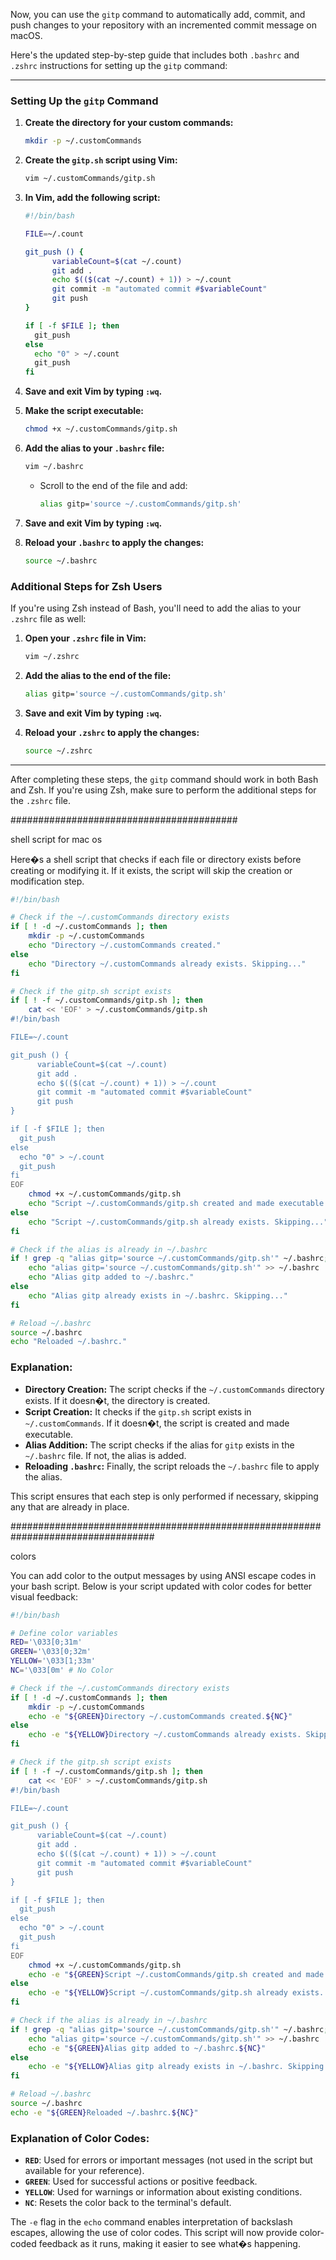 Now, you can use the `gitp` command to automatically add, commit, and push changes to your repository with an incremented commit message on macOS.

Here's the updated step-by-step guide that includes both `.bashrc` and `.zshrc` instructions for setting up the `gitp` command:

---

### Setting Up the `gitp` Command

1. **Create the directory for your custom commands:**
   ```bash
   mkdir -p ~/.customCommands
   ```

2. **Create the `gitp.sh` script using Vim:**
   ```bash
   vim ~/.customCommands/gitp.sh
   ```

3. **In Vim, add the following script:**

   ```bash
   #!/bin/bash

   FILE=~/.count

   git_push () {
         variableCount=$(cat ~/.count)
         git add .
         echo $(($(cat ~/.count) + 1)) > ~/.count
         git commit -m "automated commit #$variableCount"
         git push
   }

   if [ -f $FILE ]; then
     git_push
   else
     echo "0" > ~/.count
     git_push
   fi
   ```

4. **Save and exit Vim by typing `:wq`.**

5. **Make the script executable:**
   ```bash
   chmod +x ~/.customCommands/gitp.sh
   ```

6. **Add the alias to your `.bashrc` file:**
   ```bash
   vim ~/.bashrc
   ```

   - Scroll to the end of the file and add:
     ```bash
     alias gitp='source ~/.customCommands/gitp.sh'
     ```

7. **Save and exit Vim by typing `:wq`.**

8. **Reload your `.bashrc` to apply the changes:**
   ```bash
   source ~/.bashrc
   ```

### Additional Steps for Zsh Users

If you're using Zsh instead of Bash, you'll need to add the alias to your `.zshrc` file as well:

1. **Open your `.zshrc` file in Vim:**
   ```bash
   vim ~/.zshrc
   ```

2. **Add the alias to the end of the file:**
   ```bash
   alias gitp='source ~/.customCommands/gitp.sh'
   ```

3. **Save and exit Vim by typing `:wq`.**

4. **Reload your `.zshrc` to apply the changes:**
   ```bash
   source ~/.zshrc
   ```

---

After completing these steps, the `gitp` command should work in both Bash and Zsh. If you're using Zsh, make sure to perform the additional steps for the `.zshrc` file.

#########################################

shell script for mac os 

Here�s a shell script that checks if each file or directory exists before creating or modifying it. If it exists, the script will skip the creation or modification step.

```bash
#!/bin/bash

# Check if the ~/.customCommands directory exists
if [ ! -d ~/.customCommands ]; then
    mkdir -p ~/.customCommands
    echo "Directory ~/.customCommands created."
else
    echo "Directory ~/.customCommands already exists. Skipping..."
fi

# Check if the gitp.sh script exists
if [ ! -f ~/.customCommands/gitp.sh ]; then
    cat << 'EOF' > ~/.customCommands/gitp.sh
#!/bin/bash

FILE=~/.count

git_push () {
      variableCount=$(cat ~/.count)
      git add .
      echo $(($(cat ~/.count) + 1)) > ~/.count
      git commit -m "automated commit #$variableCount"
      git push
}

if [ -f $FILE ]; then
  git_push
else
  echo "0" > ~/.count
  git_push
fi
EOF
    chmod +x ~/.customCommands/gitp.sh
    echo "Script ~/.customCommands/gitp.sh created and made executable."
else
    echo "Script ~/.customCommands/gitp.sh already exists. Skipping..."
fi

# Check if the alias is already in ~/.bashrc
if ! grep -q "alias gitp='source ~/.customCommands/gitp.sh'" ~/.bashrc; then
    echo "alias gitp='source ~/.customCommands/gitp.sh'" >> ~/.bashrc
    echo "Alias gitp added to ~/.bashrc."
else
    echo "Alias gitp already exists in ~/.bashrc. Skipping..."
fi

# Reload ~/.bashrc
source ~/.bashrc
echo "Reloaded ~/.bashrc."
```

### Explanation:
- **Directory Creation:** The script checks if the `~/.customCommands` directory exists. If it doesn�t, the directory is created.
- **Script Creation:** It checks if the `gitp.sh` script exists in `~/.customCommands`. If it doesn�t, the script is created and made executable.
- **Alias Addition:** The script checks if the alias for `gitp` exists in the `~/.bashrc` file. If not, the alias is added.
- **Reloading `.bashrc`:** Finally, the script reloads the `~/.bashrc` file to apply the alias.

This script ensures that each step is only performed if necessary, skipping any that are already in place.



##################################################################################

colors


You can add color to the output messages by using ANSI escape codes in your bash script. Below is your script updated with color codes for better visual feedback:

```bash
#!/bin/bash

# Define color variables
RED='\033[0;31m'
GREEN='\033[0;32m'
YELLOW='\033[1;33m'
NC='\033[0m' # No Color

# Check if the ~/.customCommands directory exists
if [ ! -d ~/.customCommands ]; then
    mkdir -p ~/.customCommands
    echo -e "${GREEN}Directory ~/.customCommands created.${NC}"
else
    echo -e "${YELLOW}Directory ~/.customCommands already exists. Skipping...${NC}"
fi

# Check if the gitp.sh script exists
if [ ! -f ~/.customCommands/gitp.sh ]; then
    cat << 'EOF' > ~/.customCommands/gitp.sh
#!/bin/bash

FILE=~/.count

git_push () {
      variableCount=$(cat ~/.count)
      git add .
      echo $(($(cat ~/.count) + 1)) > ~/.count
      git commit -m "automated commit #$variableCount"
      git push
}

if [ -f $FILE ]; then
  git_push
else
  echo "0" > ~/.count
  git_push
fi
EOF
    chmod +x ~/.customCommands/gitp.sh
    echo -e "${GREEN}Script ~/.customCommands/gitp.sh created and made executable.${NC}"
else
    echo -e "${YELLOW}Script ~/.customCommands/gitp.sh already exists. Skipping...${NC}"
fi

# Check if the alias is already in ~/.bashrc
if ! grep -q "alias gitp='source ~/.customCommands/gitp.sh'" ~/.bashrc; then
    echo "alias gitp='source ~/.customCommands/gitp.sh'" >> ~/.bashrc
    echo -e "${GREEN}Alias gitp added to ~/.bashrc.${NC}"
else
    echo -e "${YELLOW}Alias gitp already exists in ~/.bashrc. Skipping...${NC}"
fi

# Reload ~/.bashrc
source ~/.bashrc
echo -e "${GREEN}Reloaded ~/.bashrc.${NC}"
```

### Explanation of Color Codes:
- **`RED`**: Used for errors or important messages (not used in the script but available for your reference).
- **`GREEN`**: Used for successful actions or positive feedback.
- **`YELLOW`**: Used for warnings or information about existing conditions.
- **`NC`**: Resets the color back to the terminal's default.

The `-e` flag in the `echo` command enables interpretation of backslash escapes, allowing the use of color codes. This script will now provide color-coded feedback as it runs, making it easier to see what�s happening.